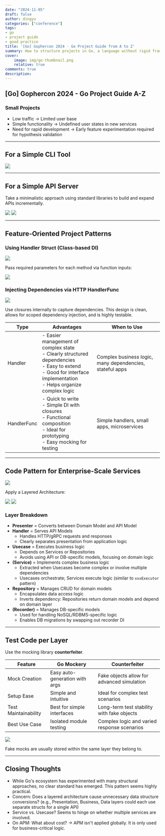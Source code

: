 ```yaml
---
date: "2024-11-05"
draft: false
author: dingyu
categories: ["conference"]
tags:
- go
- project guide
- good practice
title: '[Go] Gophercon 2024 - Go Project Guide from A to Z'
summary: How to structure projects in Go, a language without rigid frameworks like Spring. This post introduces practical patterns for feature-driven development and enterprise-level application design.
cover:
    image: img/go-thumbnail.png
    relative: true
comments: true
description: 
---
```


## [Go] Gophercon 2024 - Go Project Guide A-Z

### Small Projects
- Low traffic → Limited user base
- Simple functionality → Undefined user states in new services
- Need for rapid development → Early feature experimentation required for hypothesis validation

---

## For a Simple CLI Tool
![](image.png)

---

## For a Simple API Server
Take a minimalistic approach using standard libraries to build and expand APIs incrementally.

![](image-1.png)
![](image-2.png)

---

## Feature-Oriented Project Patterns

### Using Handler Struct (Class-based DI)
![](image-3.png)

Pass required parameters for each method via function inputs:

![](image-4.png)

### Injecting Dependencies via HTTP HandlerFunc
![](image-5.png)

Use closures internally to capture dependencies.
This design is clean, allows for scoped dependency injection, and is highly testable.

| Type       | Advantages                                                                                      | When to Use                                               |
|------------|--------------------------------------------------------------------------------------------------|-----------------------------------------------------------|
| Handler    | - Easier management of complex state<br>- Clearly structured dependencies<br>- Easy to extend<br>- Good for interface implementation<br>- Helps organize complex logic | Complex business logic, many dependencies, stateful apps |
| HandlerFunc| - Quick to write<br>- Simple DI with closures<br>- Functional composition<br>- Ideal for prototyping<br>- Easy mocking for testing        | Simple handlers, small apps, microservices               |

---

## Code Pattern for Enterprise-Scale Services

![](image-6.png)

Apply a Layered Architecture:

![](image-7.png)
![](image-8.png)

### Layer Breakdown
- **Presenter** = Converts between Domain Model and API Model
- **Handler** = Serves API Models
  - Handles HTTP/gRPC requests and responses
  - Clearly separates presentation from application logic
- **Usecase** = Executes business logic
  - Depends on Services or Repositories
  - Avoids using API or DB-specific models, focusing on domain logic
- **(Service)** = Implements complex business logic
  - Extracted when Usecases become complex or involve multiple dependencies
  - Usecases orchestrate; Services execute logic (similar to `xxxExecutor` pattern)
- **Repository** = Manages CRUD for domain models
  - Encapsulates data access logic
  - Inverts dependency: Repositories return domain models and depend on domain layer
- **(Recorder)** = Manages DB-specific models
  - Used for handling NoSQL/RDBMS-specific logic
  - Enables DB migrations by swapping out recorder DI

---

## Test Code per Layer
Use the mocking library **counterfeiter**.

| Feature        | Go Mockery                         | Counterfeiter                                 |
|----------------|-------------------------------------|------------------------------------------------|
| Mock Creation  | Easy auto-generation with args      | Fake objects allow for advanced simulation     |
| Setup Ease     | Simple and intuitive                | Ideal for complex test scenarios               |
| Test Maintainability | Best for simple interfaces        | Long-term test stability with fake objects     |
| Best Use Case  | Isolated module testing             | Complex logic and varied response scenarios    |

![](image-9.png)

Fake mocks are usually stored within the same layer they belong to.

---

## Closing Thoughts
- While Go's ecosystem has experimented with many structural approaches, no clear standard has emerged. This pattern seems highly practical.
- Concern: Does a layered architecture cause unnecessary data structure conversions? (e.g., Presentation, Business, Data layers could each use separate structs for a single API)
- Service vs. Usecase? Seems to hinge on whether multiple services are involved.
- On APM: What about cost? → APM isn't applied globally. It is only used for business-critical logic.
